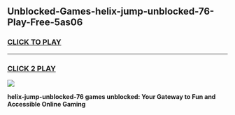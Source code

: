 
## Unblocked-Games-helix-jump-unblocked-76-Play-Free-5as06
<h3>
<a href="https://premium76.site?title=helix-jump-unblocked-76&ref=18A1">CLICK TO PLAY</a></h3>
<hr>

<h3>
<a href="https://premium76.site?title=helix-jump-unblocked-76&ref=18A1">CLICK 2 PLAY</a>
  
</h3>

<a href="https://premium76.site?title=helix-jump-unblocked-76&ref=18A1"><img src="https://clearcache.store/games.png"></a>


**helix-jump-unblocked-76 games unblocked: Your Gateway to Fun and Accessible Online Gaming**
